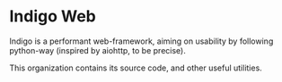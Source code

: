 # Indigo Web

Indigo is a performant web-framework, aiming on usability by following python-way (inspired by aiohttp, to be precise). 

This organization contains its source code, and other useful utilities.
